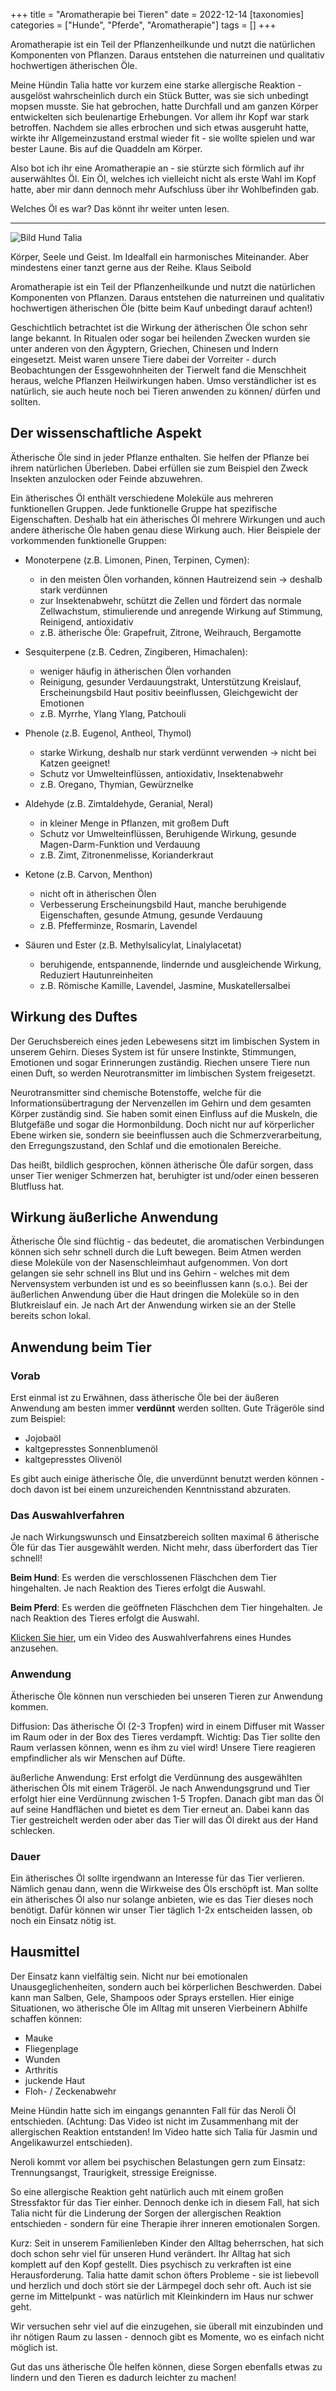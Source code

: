 +++
title = "Aromatherapie bei Tieren"
date = 2022-12-14
[taxonomies]
categories = ["Hunde", "Pferde", "Aromatherapie"]
tags = []
+++


Aromatherapie ist ein Teil der Pflanzenheilkunde und nutzt die natürlichen Komponenten von Pflanzen. Daraus entstehen die naturreinen und qualitativ hochwertigen ätherischen Öle.

<!-- more -->
Meine Hündin Talia hatte vor kurzem eine starke allergische Reaktion - ausgelöst wahrscheinlich durch ein Stück Butter, was sie sich unbedingt mopsen musste. Sie hat gebrochen, hatte Durchfall und am ganzen Körper entwickelten sich beulenartige Erhebungen. Vor allem ihr Kopf war stark betroffen. Nachdem sie alles erbrochen und sich etwas ausgeruht hatte, wirkte ihr Allgemeinzustand erstmal wieder fit - sie wollte spielen und war bester Laune. Bis auf die Quaddeln am Körper. 

Also bot ich ihr eine Aromatherapie an - sie stürzte sich förmlich auf ihr auserwähltes Öl. Ein Öl, welches ich vielleicht nicht als erste Wahl im Kopf hatte, aber mir dann dennoch mehr Aufschluss über ihr Wohlbefinden gab.

Welches Öl es war? Das könnt ihr weiter unten lesen.
<hr style="border-color: green">
<img src="https://www.tierheilpraxis-jessican.de/img/blog/aroma_tiere.jpg" alt="Bild Hund Talia" style="max-width: 100%"/>


Körper, Seele und Geist. Im Idealfall ein harmonisches Miteinander. Aber mindestens einer tanzt gerne aus der Reihe.
Klaus Seibold 

Aromatherapie ist ein Teil der Pflanzenheilkunde und nutzt die natürlichen Komponenten von Pflanzen. Daraus entstehen die naturreinen und qualitativ hochwertigen ätherischen Öle (bitte beim Kauf unbedingt darauf achten!) 

Geschichtlich betrachtet ist die Wirkung der ätherischen Öle schon sehr lange bekannt. In Ritualen oder sogar bei heilenden Zwecken wurden sie unter anderen von den Ägyptern, Griechen, Chinesen und Indern eingesetzt. Meist waren unsere Tiere dabei der Vorreiter - durch Beobachtungen der Essgewohnheiten der Tierwelt fand die Menschheit heraus, welche Pflanzen Heilwirkungen haben. Umso verständlicher ist es natürlich, sie auch heute noch bei Tieren anwenden zu können/ dürfen und sollten.

## Der wissenschaftliche Aspekt
Ätherische Öle sind in jeder Pflanze enthalten. Sie helfen der Pflanze bei ihrem natürlichen Überleben. Dabei erfüllen sie zum Beispiel den Zweck Insekten anzulocken oder Feinde abzuwehren.

Ein ätherisches Öl enthält verschiedene Moleküle aus mehreren funktionellen Gruppen. Jede funktionelle Gruppe hat spezifische Eigenschaften. Deshalb hat ein ätherisches Öl mehrere Wirkungen und auch andere ätherische Öle haben genau diese Wirkung auch. Hier Beispiele der vorkommenden funktionelle Gruppen:

- Monoterpene (z.B. Limonen, Pinen, Terpinen, Cymen): 
  - in den meisten Ölen vorhanden, können Hautreizend sein → deshalb stark verdünnen 
  - zur Insektenabwehr, schützt die Zellen und fördert das normale Zellwachstum, stimulierende und anregende Wirkung auf Stimmung, Reinigend, antioxidativ 
  - z.B. ätherische Öle: Grapefruit, Zitrone, Weihrauch, Bergamotte

- Sesquiterpene (z.B. Cedren, Zingiberen, Himachalen):
  - weniger häufig in ätherischen Ölen vorhanden
  - Reinigung, gesunder Verdauungstrakt, Unterstützung Kreislauf, Erscheinungsbild Haut positiv beeinflussen, Gleichgewicht der Emotionen
  - z.B. Myrrhe, Ylang Ylang, Patchouli

- Phenole (z.B. Eugenol, Antheol, Thymol)
  - starke Wirkung, deshalb nur stark verdünnt verwenden → nicht bei Katzen geeignet!
  - Schutz vor Umwelteinflüssen, antioxidativ, Insektenabwehr
  - z.B. Oregano, Thymian, Gewürznelke 

- Aldehyde (z.B. Zimtaldehyde, Geranial, Neral)
  - in kleiner Menge in Pflanzen, mit großem Duft
  - Schutz vor Umwelteinflüssen, Beruhigende Wirkung, gesunde Magen-Darm-Funktion und Verdauung
  - z.B. Zimt, Zitronenmelisse, Korianderkraut

- Ketone (z.B. Carvon, Menthon) 
  - nicht oft in ätherischen Ölen
  - Verbesserung Erscheinungsbild Haut, manche beruhigende Eigenschaften, gesunde Atmung, gesunde Verdauung
  - z.B. Pfefferminze, Rosmarin, Lavendel

- Säuren und Ester (z.B. Methylsalicylat, Linalylacetat)
  - beruhigende, entspannende, lindernde und ausgleichende Wirkung, Reduziert Hautunreinheiten
  - z.B. Römische Kamille, Lavendel, Jasmine, Muskatellersalbei

## Wirkung des Duftes
Der Geruchsbereich eines jeden Lebewesens sitzt im limbischen System in unserem Gehirn. Dieses System ist für unsere Instinkte, Stimmungen, Emotionen und sogar Erinnerungen zuständig. Riechen unsere Tiere nun einen Duft, so werden Neurotransmitter im limbischen System freigesetzt.

Neurotransmitter sind chemische Botenstoffe, welche für die Informationsübertragung der Nervenzellen im Gehirn und dem gesamten Körper zuständig sind. Sie haben somit einen Einfluss auf die Muskeln, die Blutgefäße und sogar die Hormonbildung. Doch nicht nur auf körperlicher Ebene wirken sie, sondern sie beeinflussen auch die Schmerzverarbeitung, den Erregungszustand, den Schlaf und die emotionalen Bereiche.

Das heißt, bildlich gesprochen, können ätherische Öle dafür sorgen, dass unser Tier weniger Schmerzen hat, beruhigter ist und/oder einen besseren Blutfluss hat.  

## Wirkung äußerliche Anwendung
Ätherische Öle sind flüchtig - das bedeutet, die aromatischen Verbindungen können sich sehr schnell durch die Luft bewegen. Beim Atmen werden diese Moleküle von der Nasenschleimhaut aufgenommen. Von dort gelangen sie sehr schnell ins Blut und ins Gehirn - welches mit dem Nervensystem verbunden ist und es so beeinflussen kann (s.o.). Bei der äußerlichen Anwendung über die Haut dringen die Moleküle so in den Blutkreislauf ein. Je nach Art der Anwendung wirken sie an der Stelle bereits schon lokal.

## Anwendung beim Tier
### Vorab

Erst einmal ist zu Erwähnen, dass ätherische Öle bei der äußeren Anwendung am besten immer **verdünnt** werden sollten. Gute Trägeröle sind zum Beispiel:

- Jojobaöl
- kaltgepresstes Sonnenblumenöl
- kaltgepresstes Olivenöl 

Es gibt auch einige ätherische Öle, die unverdünnt benutzt werden können - doch davon ist bei einem unzureichenden Kenntnisstand abzuraten. 

### Das Auswahlverfahren

Je nach Wirkungswunsch und Einsatzbereich sollten maximal 6 ätherische Öle für das Tier ausgewählt werden. Nicht mehr, dass überfordert das Tier schnell!

**Beim Hund**: Es werden die verschlossenen Fläschchen dem Tier hingehalten. Je nach Reaktion des Tieres erfolgt die Auswahl.

**Beim Pferd**: Es werden die geöffneten Fläschchen dem Tier hingehalten. Je nach Reaktion des Tieres erfolgt die Auswahl.

<a href="https://www.youtube.com/watch?v=khzLoZJXa-A">Klicken Sie hier</a>, um ein Video des Auswahlverfahrens eines Hundes anzusehen.

### Anwendung

Ätherische Öle können nun verschieden bei unseren Tieren zur Anwendung kommen. 

Diffusion: Das ätherische Öl (2-3 Tropfen) wird in einem Diffuser mit Wasser im Raum oder in der Box des Tieres verdampft. Wichtig: Das Tier sollte den Raum verlassen können, wenn es ihm zu viel wird! Unsere Tiere reagieren empfindlicher als wir Menschen auf Düfte. 

äußerliche Anwendung: Erst erfolgt die Verdünnung des ausgewählten ätherischen Öls mit einem Trägeröl. Je nach Anwendungsgrund und Tier erfolgt hier eine Verdünnung zwischen 1-5 Tropfen. Danach gibt man das Öl auf seine Handflächen und bietet es dem Tier erneut an. Dabei kann das Tier gestreichelt werden oder aber das Tier will das Öl direkt aus der Hand schlecken. 

### Dauer

Ein ätherisches Öl sollte irgendwann an Interesse für das Tier verlieren. Nämlich genau dann, wenn die Wirkweise des Öls erschöpft ist. Man sollte ein ätherisches Öl also nur solange anbieten, wie es das Tier dieses noch benötigt. Dafür können wir unser Tier täglich 1-2x entscheiden lassen, ob noch ein Einsatz nötig ist. 

## Hausmittel

Der Einsatz kann vielfältig sein. Nicht nur bei emotionalen Unausgeglichenheiten, sondern auch bei körperlichen Beschwerden. Dabei kann man Salben, Gele, Shampoos oder Sprays erstellen. Hier einige Situationen, wo ätherische Öle im Alltag mit unseren Vierbeinern Abhilfe schaffen können:

- Mauke
- Fliegenplage
- Wunden
- Arthritis
- juckende Haut
- Floh- / Zeckenabwehr

Meine Hündin hatte sich im eingangs genannten Fall für das Neroli Öl entschieden. (Achtung: Das Video ist nicht im Zusammenhang mit der allergischen Reaktion entstanden! Im Video hatte sich Talia für Jasmin und Angelikawurzel entschieden). 

Neroli kommt vor allem bei psychischen Belastungen gern zum Einsatz: Trennungsangst, Traurigkeit, stressige Ereignisse. 

So eine allergische Reaktion geht natürlich auch mit einem großen Stressfaktor für das Tier einher. Dennoch denke ich in diesem Fall, hat sich Talia nicht für die Linderung der Sorgen der allergischen Reaktion entschieden - sondern für eine Therapie ihrer inneren emotionalen Sorgen. 

Kurz: Seit in unserem Familienleben Kinder den Alltag beherrschen, hat sich doch schon sehr viel für unseren Hund verändert. Ihr Alltag hat sich komplett auf den Kopf gestellt. Dies psychisch zu verkraften ist eine Herausforderung. Talia hatte damit schon öfters Probleme - sie ist liebevoll und herzlich und doch stört sie der Lärmpegel doch sehr oft. Auch ist sie gerne im Mittelpunkt - was natürlich mit Kleinkindern im Haus nur schwer geht. 

Wir versuchen sehr viel auf die einzugehen, sie überall mit einzubinden und ihr nötigen Raum zu lassen - dennoch gibt es Momente, wo es einfach nicht möglich ist.

Gut das uns ätherische Öle helfen können, diese Sorgen ebenfalls etwas zu lindern und den Tieren es dadurch leichter zu machen!



